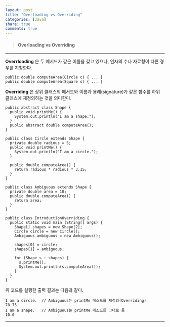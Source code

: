```yaml
---
layout: post
title: "Overloading vs Overriding"
categories: [Java]
share: true
comments: true
---
```


> #### Overloading vs Overriding
* * *

**Overrloading** 은 두 메서드가 같은 이름을 갖고 있으나, 인자의 수나 자료형이 다른 경우를 지칭한다.

```
public double computeArea(Circle c) { ... }
public double computeArea(Square s) { ... }
```

**Overriding** 은 상위 클래스의 메서드와 이름과 용례(signature)가 같은 함수를 하위 클래스에 재정의하는 것을 의미한다.

```
public abstract class Shape {
  public void printMe() {
    System.out.println("I am a shape.");
  }
  public abstract double computeArea();
}

public class Circle extends Shape {
  private double radious = 5;
  public void printMe() {
    System.out.println("I am a circle.");
  }

  public double computeArea() {
    return radious * radious * 3.15;
  }
}

public class Ambiguous extends Shape {
  private double area = 10;
  public double computeArea() {
    return area;
  }
}

public class IntroductionOverriding {
  public static void main (String[] args) {
    Shape[] shapes = new Shape[2];
    Circle circle = new Circle();
    Ambiguous ambiguous = new Ambiguous();

    shapes[0] = circle;
    shapes[1] = ambiguous;

    for (Shape s : shapes) {
      s.printMe();
      System.out.println(s.computeArea());
    }
  }
}
```

위 코드를 실행한 출력 결과는 다음과 같다.
```
I am a circle.  // Ambiguous는 printMe 메소드를 재정의(Overriding)
78.75
I am a shape.   // Ambiguous는 printMe 메소드를 그대로 둠
10.0
```

* * *

